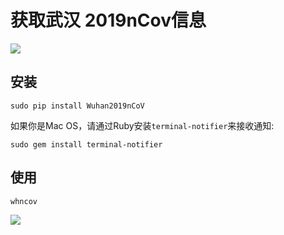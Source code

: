 # 获取武汉 2019nCov信息


[![](https://img.shields.io/badge/pip-v0.0.4%20Wuhan2019nCoV-yellow.svg)](https://pypi.python.org/pypi/Wuhan2019nCoV)

## 安装

```
sudo pip install Wuhan2019nCoV
```

如果你是Mac OS，请通过Ruby安装`terminal-notifier`来接收通知:

```
sudo gem install terminal-notifier
```

## 使用

```
whncov
```

![](https://github.com/Jacksgong/wuhan-2019-nCoV/raw/master/arts/demo-v0.0.4.png)
